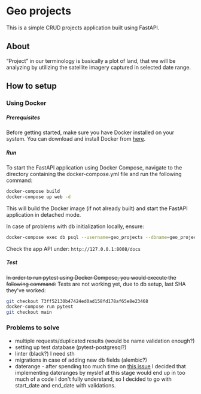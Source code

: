 # Geo projects

This is a simple CRUD projects application built using FastAPI.

## About

“Project” in our terminology is basically a plot of land, that we will be analyzing by utilizing the satellite imagery captured in selected date range.

## How to setup

### Using Docker

##### Prerequisites

Before getting started, make sure you have Docker installed on your system. You can download and install Docker from [here](https://www.docker.com/get-started).

##### Run

To start the FastAPI application using Docker Compose, navigate to the directory containing the docker-compose.yml file and run the following command:

```bash
docker-compose build
docker-compose up web -d
```

This will build the Docker image (if not already built) and start the FastAPI application in detached mode.

In case of problems with db initialization locally, ensure:

```bash
docker-compose exec db psql --username=geo_projects --dbname=geo_projects
```

Check the app API under: `http://127.0.0.1:8008/docs`

##### Test
~~In order to run pytest using Docker Compose, you would execute the following command:~~
Tests are not working yet, due to db setup, last SHA they've worked: 

```bash
git checkout 73ff52130b47424ed0ad158fd178af65e8e23468
docker-compose run pytest
git checkout main
```

### Problems to solve
* multiple requests/duplicated results (would be name validation enough?)
* setting up test database (pytest-postgresql?)
* linter (black?) I need sth
* migrations in case of adding new db fields (alembic?)
* daterange - after spending too much time on [this issue](https://github.com/tiangolo/sqlmodel/issues/235) I decided that implementing dateranges by myslef at this stage would end up in too much of a code I don't fully understand, so I decided to go with start_date and end_date with validations.

